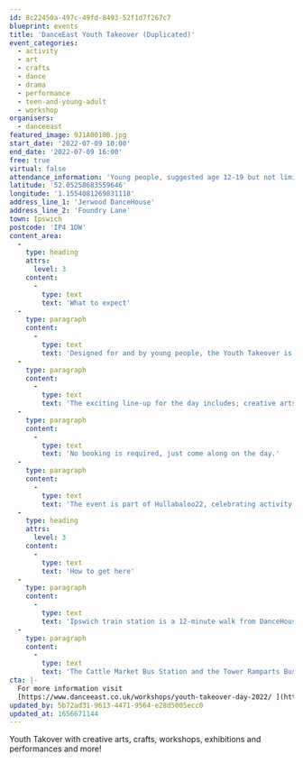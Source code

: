 ```yaml
---
id: 8c22450a-497c-49fd-8493-52f1d7f267c7
blueprint: events
title: 'DanceEast Youth Takeover (Duplicated)'
event_categories:
  - activity
  - art
  - crafts
  - dance
  - drama
  - performance
  - teen-and-young-adult
  - workshop
organisers:
  - danceeast
featured_image: 9J1A0010B.jpg
start_date: '2022-07-09 10:00'
end_date: '2022-07-09 16:00'
free: true
virtual: false
attendance_information: 'Young people, suggested age 12-19 but not limited to.'
latitude: '52.05258683559646'
longitude: '1.1554081269831118'
address_line_1: 'Jerwood DanceHouse'
address_line_2: 'Foundry Lane'
town: Ipswich
postcode: 'IP4 1DW'
content_area:
  -
    type: heading
    attrs:
      level: 3
    content:
      -
        type: text
        text: 'What to expect'
  -
    type: paragraph
    content:
      -
        type: text
        text: 'Designed for and by young people, the Youth Takeover is putting young people from the local community at its heart, with space to express their identity and creativity and bring the Jerwood DanceHouse to life with an exciting programme of events and activities curated by their very own Youth Planning Team.'
  -
    type: paragraph
    content:
      -
        type: text
        text: 'The exciting line-up for the day includes; creative arts and crafts workshops, exhibitions, drag runway, pop-up performances, glitter station, DJ, breakdancing and soca dance workshops, music/art/movement jam, chill out zone and a chance to explore the green screen studio.'
  -
    type: paragraph
    content:
      -
        type: text
        text: 'No booking is required, just come along on the day.'
  -
    type: paragraph
    content:
      -
        type: text
        text: 'The event is part of Hullabaloo22, celebrating activity happening in Ipswich through which children and young people can express themselves, develop skills and have a voice through creative and cultural participation.'
  -
    type: heading
    attrs:
      level: 3
    content:
      -
        type: text
        text: 'How to get here'
  -
    type: paragraph
    content:
      -
        type: text
        text: 'Ipswich train station is a 12-minute walk from DanceHouse.'
  -
    type: paragraph
    content:
      -
        type: text
        text: 'The Cattle Market Bus Station and the Tower Ramparts Bus Station are within 15 minutes’ walk and buses run frequently.'
cta: |-
  For more information visit 
  [https://www.danceeast.co.uk/workshops/youth-takeover-day-2022/ ](https://www.danceeast.co.uk/workshops/youth-takeover-day-2022/)
updated_by: 5b72ad31-9613-4471-9564-e28d5005ecc0
updated_at: 1656671144
---
```

Youth Takover with creative arts, crafts, workshops, exhibitions and performances and more!